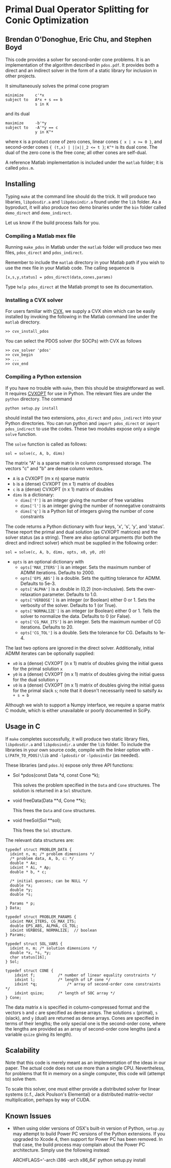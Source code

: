Primal Dual Operator Splitting for Conic Optimization
=====================================================
Brendan O'Donoghue, Eric Chu, and Stephen Boyd
----------------------------------------------

This code provides a solver for second-order cone problems. It is an
implementation of the algorithm described in `pdos.pdf`. It provides both a
direct and an indirect solver in the form of a static library for inclusion
in other projects.

It simultaneously solves the primal cone program

    minimize     c'*x
    subject to   A*x + s == b
                 s in K 
                 
and its dual

    maximize     -b'*y
    subject to   -A'*y == c
                 y in K^* 

where `K` is a product cone of zero cones, linear cones `{ x | x >= 0 }`, and
second-order cones `{ (t,x) | ||x||_2 <= t }`; `K^*` is its dual cone. The
dual of the zero cone is the free cone; all other cones are self-dual.

A reference Matlab implementation is included under the `matlab` folder; it is called `pdos.m`.

Installing
----------
Typing `make` at the command line should do the trick. It will produce two libaries, `libpdosdir.a` and `libpdosindir.a` found under the `lib` folder. As a byproduct, it will also produce two demo binaries under the `bin` folder called `demo_direct` and `demo_indirect`.

Let us know if the build process fails for you.

### Compiling a Matlab mex file
Running `make_pdos` in Matlab under the `matlab` folder will produce two mex files, `pdos_direct` and `pdos_indirect`.

Remember to include the `matlab` directory in your Matlab path if you wish to use the mex file in your Matlab code. The calling sequence is

    [x,s,y,status] = pdos_direct(data,cones,params)

Type `help pdos_direct` at the Matlab prompt to see its documentation.

### Installing a CVX solver
For users familiar with [CVX](http://cvxr.com), we supply a CVX shim which can be easily installed by invoking the following in the Matlab command line under the `matlab` directory.

    >> cvx_install_pdos
    
You can select the PDOS solver (for SOCPs) with CVX as follows 

    >> cvx_solver 'pdos'
    >> cvx_begin
    >> ...
    >> cvx_end
 
### Compiling a Python extension
If you have no trouble with `make`, then this should be straightforward as well. It requires [CVXOPT](http://cvxopt.org) for use in Python. The relevant files are under the `python` directory. The command

    python setup.py install

should install the two extensions, `pdos_direct` and `pdos_indirect` into your Python directories. You can run python and `import pdos_direct` or `import pdos_indirect` to use the codes. These two modules expose only a single `solve` function.

The `solve` function is called as follows:

    sol = solve(c, A, b, dims)

The matrix "A" is a sparse matrix in column compressed storage. The vectors "c" and "b" are dense column vectors.

* `A` is a CVXOPT (m x n) sparse matrix
* `b` is a (dense) CVXOPT (m x 1) matrix of doubles
* `c` is a (dense) CVXOPT (n x 1) matrix of doubles
* `dims` is a dictionary:
    * `dims['f']` is an integer giving the number of free variables
    * `dims['l']` is an integer giving the number of nonnegative constraints
    * `dims['q']` is a Python list of integers giving the number of cone constraints
 
The code returns a Python dictionary with four keys, 'x', 's', 'y', and
'status'. These report the primal and dual solution (as CVXOPT matrices) and the
solver status (as a string). There are also optional arguments (for both the
direct and indirect solver) which must be supplied in the following order:

    sol = solve(c, A, b, dims, opts, x0, y0, z0)

* `opts` is an optional dictionary with
  *  `opts['MAX_ITERS']` is an integer. Sets the maximum number of ADMM iterations. Defaults to 2000.
  * `opts['EPS_ABS']` is a double. Sets the quitting tolerance for ADMM. Defaults to 5e-3.
  * `opts['ALPHA']` is a double in (0,2) (non-inclusive). Sets the over-relaxation parameter. Defaults to 1.0.
  * `opts['VERBOSE']` is an integer (or Boolean) either 0 or 1. Sets the verbosity of the solver. Defaults to 1 (or True).
  * `opts['NORMALIZE']` is an integer (or Boolean) either 0 or 1. Tells the solver to normalize the data. Defaults to 0 (or False).
  * `opts['CG_MAX_ITS']` is an integer. Sets the maximum number of CG iterations. Defaults to 20.
  * `opts['CG_TOL']` is a double. Sets the tolerance for CG. Defaults to 1e-4.

The last two options are ignored in the direct solver. Additionally, initial ADMM iterates can be optionally supplied:

* `x0` is a (dense) CVXOPT (n x 1) matrix of doubles giving the initial guess for the primal solution `x`
* `y0` is a (dense) CVXOPT (m x 1) matrix of doubles giving the initial guess for the dual solution `y`
* `s0` is a (dense) CVXOPT (m x 1) matrix of doubles giving the initial guess for the primal slack `s`; note that it doesn't necessarily need to satsify `Ax + s = b`
  
Although we wish to support a Numpy interface, we require a sparse matrix C module, which is either unavailable or poorly documented in SciPy.

Usage in C
----------
If `make` completes successfully, it will produce two static library files,
`libpdosdir.a` and `libpdosindir.a` under the `lib` folder. To include the
libraries in your own source code, compile with the linker option with
`-L(PATH_TO_PDOS)\lib` and `-lpdosdir` or `-lpdosindir` (as needed).

These libraries (and `pdos.h`) expose only three API functions:

* Sol \*pdos(const Data \*d, const Cone \*k);
    
    This solves the problem specified in the `Data` and `Cone` structures. 
    The solution is returned in a `Sol` structure.
    
* void freeData(Data \*\*d, Cone \*\*k);
    
    This frees the `Data` and `Cone` structures.
    
* void freeSol(Sol \*\*sol);

    This frees the `Sol` structure.
    
The relevant data structures are:

    typedef struct PROBLEM_DATA {
      idxint n, m; /* problem dimensions */
      /* problem data, A, b, c: */
      double * Ax;
      idxint * Ai, * Ap;
      double * b, * c;
      
      /* initial guesses; can be NULL */
      double *x;
      double *y;
      double *s;
  
      Params * p;
    } Data;
    
    typedef struct PROBLEM_PARAMS {
      idxint MAX_ITERS, CG_MAX_ITS;
      double EPS_ABS, ALPHA, CG_TOL;
      idxint VERBOSE, NORMALIZE;  // boolean
    } Params;

    typedef struct SOL_VARS {
      idxint n, m; /* solution dimensions */
      double *x, *s, *y;
      char status[16];
    } Sol;

    typedef struct CONE {
        idxint f;          /* number of linear equality constraints */
        idxint l;          /* length of LP cone */
        idxint *q;   		   /* array of second-order cone constraints */
        idxint qsize;      /* length of SOC array */
    } Cone;

The data matrix `A` is specified in column-compressed format and the vectors
`b` and `c` are specified as dense arrays. The solutions `x` (primal), `s`
(slack), and `y` (dual) are returned as dense arrays. Cones are specified in
terms of their lengths; the only special one is the second-order cone, where
the lengths are provided as an array of second-order cone lengths (and a
variable `qsize` giving its length).


Scalability
-----------
Note that this code is merely meant as an implementation of the ideas in our
paper. The actual code does not use more than a single CPU. Nevertheless, for
problems that fit in memory on a single computer, this code will (attempt to)
solve them.

To scale this solver, one must either provide a distributed solver for linear
systems (c.f., Jack Poulson's Elemental) or a distributed matrix-vector multiplication, perhaps by way of CUDA. 


Known Issues
------------
* When using older versions of OSX's built-in version of Python, `setup.py` may attempt to build Power PC versions of the Python extensions. If you upgraded to Xcode 4, then support for Power PC has been removed. In that case, the build process may complain about the Power PC architecture. Simply use the following instead:

    ARCHFLAGS='-arch i386 -arch x86_64' python setup.py install
